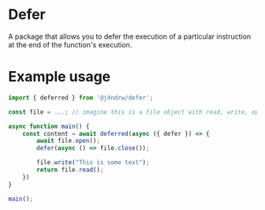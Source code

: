 # Defer

A package that allows you to defer the execution of a particular instruction at the end of the function's execution.

# Example usage

```ts
import { deferred } from '@j4ndrw/defer';

const file = ...; // imagine this is a file object with read, write, open and close methods

async function main() {
    const content = await deferred(async ({ defer }) => {
        await file.open();
        defer(async () => file.close());

        file.write("This is some text");
        return file.read();
    })
}

main();
```
